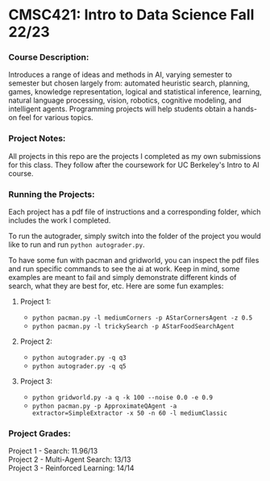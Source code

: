 # CMSC421: Intro to Data Science Fall 22/23

### Course Description:

Introduces a range of ideas and methods in AI, varying semester to semester but chosen largely from: automated heuristic search, planning, games, knowledge representation, logical and statistical inference, learning, natural language processing, vision, robotics, cognitive modeling, and intelligent agents. Programming projects will help students obtain a hands-on feel for various topics.

### Project Notes:

All projects in this repo are the projects I completed as my own submissions for this class. They follow after the coursework for UC Berkeley's Intro to AI course.

### Running the Projects:

Each project has a pdf file of instructions and a corresponding folder, which includes the work I completed.

To run the autograder, simply switch into the folder of the project you would like to run and run `python autograder.py`.

To have some fun with pacman and gridworld, you can inspect the pdf files and run specific commands to see the ai at work. Keep in mind, some examples are meant to fail and simply demonstrate different kinds of search, what they are best for, etc. Here are some fun examples:

1. Project 1:

   - `python pacman.py -l mediumCorners -p AStarCornersAgent -z 0.5`
   - `python pacman.py -l trickySearch -p AStarFoodSearchAgent`

2. Project 2:

   - `python autograder.py -q q3`
   - `python autograder.py -q q5`

3. Project 3:

   - `python gridworld.py -a q -k 100 --noise 0.0 -e 0.9`
   - `python pacman.py -p ApproximateQAgent -a extractor=SimpleExtractor -x 50 -n 60 -l mediumClassic `

### Project Grades:

Project 1 - Search: 11.96/13
<br/>
Project 2 - Multi-Agent Search: 13/13
<br/>
Project 3 - Reinforced Learning: 14/14
